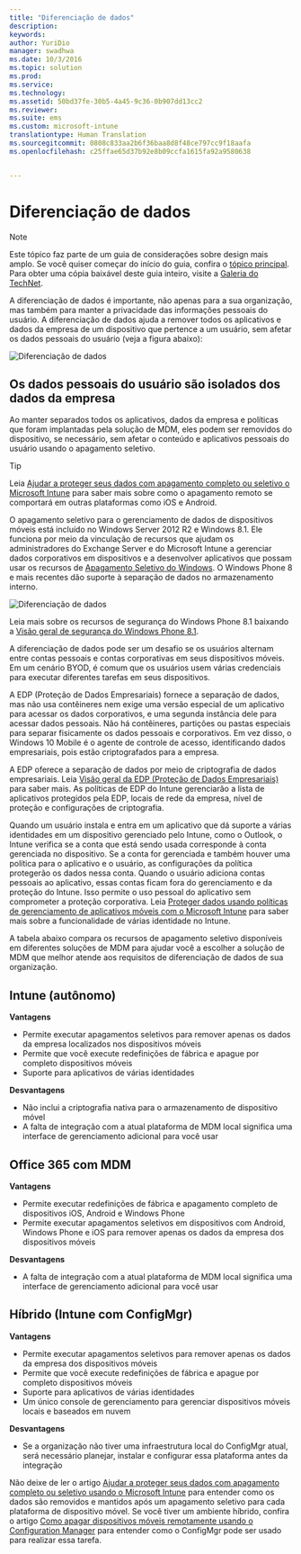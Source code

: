 ```yaml
---
title: "Diferenciação de dados"
description: 
keywords: 
author: YuriDio
manager: swadhwa
ms.date: 10/3/2016
ms.topic: solution
ms.prod: 
ms.service: 
ms.technology: 
ms.assetid: 50bd37fe-30b5-4a45-9c36-0b907dd13cc2
ms.reviewer: 
ms.suite: ems
ms.custom: microsoft-intune
translationtype: Human Translation
ms.sourcegitcommit: 0808c833aa2b6f36baa8d8f48ce797cc9f18aafa
ms.openlocfilehash: c25ffae65d37b92e8b09ccfa1615fa92a9580638


---
```


# Diferenciação de dados

>[!NOTE]
>Este tópico faz parte de um guia de considerações sobre design mais amplo. Se você quiser começar do início do guia, confira o [tópico principal](mdm-design-considerations-guide.md). Para obter uma cópia baixável deste guia inteiro, visite a [Galeria do TechNet](https://gallery.technet.microsoft.com/Mobile-Device-Management-7d401582).

A diferenciação de dados é importante, não apenas para a sua organização, mas também para manter a privacidade das informações pessoais do usuário. A diferenciação de dados ajuda a remover todos os aplicativos e dados da empresa de um dispositivo que pertence a um usuário, sem afetar os dados pessoais do usuário (veja a figura abaixo):

![Diferenciação de dados](./media/MDM_Figure_10.png)

## Os dados pessoais do usuário são isolados dos dados da empresa

Ao manter separados todos os aplicativos, dados da empresa e políticas que foram implantadas pela solução de MDM, eles podem ser removidos do dispositivo, se necessário, sem afetar o conteúdo e aplicativos pessoais do usuário usando o apagamento seletivo. 

>[!TIP] 
> Leia [Ajudar a proteger seus dados com apagamento completo ou seletivo o Microsoft Intune](/intune/deploy-use/use-remote-wipe-to-help-protect-data-using-microsoft-intune) para saber mais sobre como o apagamento remoto se comportará em outras plataformas como iOS e Android. 

O apagamento seletivo para o gerenciamento de dados de dispositivos móveis está incluído no Windows Server 2012 R2 e Windows 8.1. Ele funciona por meio da vinculação de recursos que ajudam os administradores do Exchange Server e do Microsoft Intune a gerenciar dados corporativos em dispositivos e a desenvolver aplicativos que possam usar os recursos de [Apagamento Seletivo do Windows](https://technet.microsoft.com/library/dn486874.aspx).  O Windows Phone 8 e mais recentes dão suporte à separação de dados no armazenamento interno.

![Diferenciação de dados](./media/MDM_Figure_11.png)

Leia mais sobre os recursos de segurança do Windows Phone 8.1 baixando a [Visão geral de segurança do Windows Phone 8.1](http://www.microsoft.com/download/details.aspx?id=42509).

A diferenciação de dados pode ser um desafio se os usuários alternam entre contas pessoais e contas corporativas em seus dispositivos móveis. Em um cenário BYOD, é comum que os usuários usem várias credenciais para executar diferentes tarefas em seus dispositivos. 

A EDP (Proteção de Dados Empresariais) fornece a separação de dados, mas não usa contêineres nem exige uma versão especial de um aplicativo para acessar os dados corporativos, e uma segunda instância dele para acessar dados pessoais. Não há contêineres, partições ou pastas especiais para separar fisicamente os dados pessoais e corporativos. Em vez disso, o Windows 10 Mobile é o agente de controle de acesso, identificando dados empresariais, pois estão criptografados para a empresa. 

A EDP oferece a separação de dados por meio de criptografia de dados empresariais. Leia [Visão geral da EDP (Proteção de Dados Empresariais)](https://technet.microsoft.com/library/dn985838.aspx) para saber mais. As políticas de EDP do Intune gerenciarão a lista de aplicativos protegidos pela EDP, locais de rede da empresa, nível de proteção e configurações de criptografia.

Quando um usuário instala e entra em um aplicativo que dá suporte a várias identidades em um dispositivo gerenciado pelo Intune, como o Outlook, o Intune verifica se a conta que está sendo usada corresponde à conta gerenciada no dispositivo. Se a conta for gerenciada e também houver uma política para o aplicativo e o usuário, as configurações da política protegerão os dados nessa conta. Quando o usuário adiciona contas pessoais ao aplicativo, essas contas ficam fora do gerenciamento e da proteção do Intune. Isso permite o uso pessoal do aplicativo sem comprometer a proteção corporativa. Leia [Proteger dados usando políticas de gerenciamento de aplicativos móveis com o Microsoft Intune](/intune/deploy-use/configure-and-deploy-mobile-application-management-policies-in-the-microsoft-intune-console) para saber mais sobre a funcionalidade de várias identidade no Intune. 

A tabela abaixo compara os recursos de apagamento seletivo disponíveis em diferentes soluções de MDM para ajudar você a escolher a solução de MDM que melhor atende aos requisitos de diferenciação de dados de sua organização.

## Intune (autônomo)

**Vantagens**

- Permite executar apagamentos seletivos para remover apenas os dados da empresa localizados nos dispositivos móveis
- Permite que você execute redefinições de fábrica e apague por completo dispositivos móveis
- Suporte para aplicativos de várias identidades

**Desvantagens**

- Não inclui a criptografia nativa para o armazenamento de dispositivo móvel
- A falta de integração com a atual plataforma de MDM local significa uma interface de gerenciamento adicional para você usar

## Office 365 com MDM

**Vantagens**

- Permite executar redefinições de fábrica e apagamento completo de dispositivos iOS, Android e Windows Phone
- Permite executar apagamentos seletivos em dispositivos com Android, Windows Phone e iOS para remover apenas os dados da empresa dos dispositivos móveis

**Desvantagens**

- A falta de integração com a atual plataforma de MDM local significa uma interface de gerenciamento adicional para você usar

## Híbrido (Intune com ConfigMgr)

**Vantagens**

- Permite executar apagamentos seletivos para remover apenas os dados da empresa dos dispositivos móveis
- Permite que você execute redefinições de fábrica e apague por completo dispositivos móveis
- Suporte para aplicativos de várias identidades
- Um único console de gerenciamento para gerenciar dispositivos móveis locais e baseados em nuvem

**Desvantagens**

- Se a organização não tiver uma infraestrutura local do ConfigMgr atual, será necessário planejar, instalar e configurar essa plataforma antes da integração

Não deixe de ler o artigo [Ajudar a proteger seus dados com apagamento completo ou seletivo usando o Microsoft Intune](/intune/deploy-use/use-remote-wipe-to-help-protect-data-using-microsoft-intune) para entender como os dados são removidos e mantidos após um apagamento seletivo para cada plataforma de dispositivo móvel. Se você tiver um ambiente híbrido, confira o artigo [Como apagar dispositivos móveis remotamente usando o Configuration Manager](https://technet.microsoft.com/library/dn956981.aspx) para entender como o ConfigMgr pode ser usado para realizar essa tarefa.



<!--HONumber=Oct16_HO1-->


